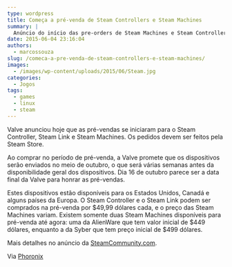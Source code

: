 ```yaml
---
type: wordpress
title: Começa a pré-venda de Steam Controllers e Steam Machines
summary: |
  Anúncio do início das pre-orders de Steam Machines e Steam Controllers foi dado pela Valve.
date: 2015-06-04 23:16:04
authors:
  - marcossouza
slug: /comeca-a-pre-venda-de-steam-controllers-e-steam-machines/
images:
  - /images/wp-content/uploads/2015/06/Steam.jpg
categories:
  - Jogos
tags:
  - games
  - linux
  - steam
---
```


Valve anunciou hoje que as pré-vendas se iniciaram para o Steam Controller, Steam Link e Steam Machines. Os pedidos devem ser feitos pela Steam Store.

Ao comprar no período de pré-venda, a Valve promete que os dispositivos serão enviados no meio de outubro, o que será várias semanas antes da disponibilidade geral dos dispositivos. Dia 16 de outubro parece ser a data final da Valve para honrar as pré-vendas.

Estes dispositivos estão disponíveis para os Estados Unidos, Canadá e alguns países da Europa. O Steam Controller e o Steam Link podem ser comprados na pré-venda por $49,99 dólares cada, e o preço das Steam Machines variam. Existem somente duas Steam Machines disponíveis para pré-venda até agora: uma da AlienWare que tem valor inicial de $449 dólares, enquanto a da Syber que tem preço inicial de $499 dólares.

Mais detalhes no anúncio da <a href="http://www.phoronix.com/scan.php?page=news_item&amp;px=Steam-Hardware-Pre-Orders" target="_blank">SteamCommunity.com</a>.

Via <a href="http://www.phoronix.com/scan.php?page=news_item&amp;px=Steam-Hardware-Pre-Orders" target="_blank">Phoronix</a>